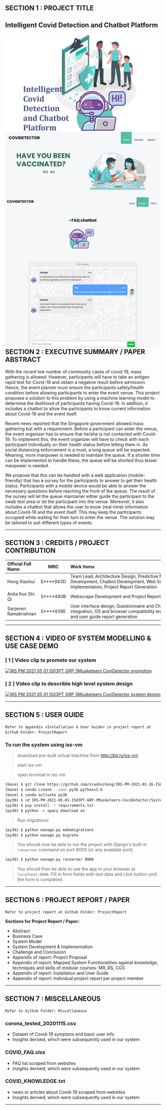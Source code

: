 ﻿
## SECTION 1 : PROJECT TITLE
## Intelligent Covid Detection and Chatbot Platform

<img src="SystemCode/CoviDetector/recommender/static/images/project_logo.PNG"
     style="float: left; margin-right: 0px;" />

<img src="SystemCode/CoviDetector/recommender/static/images/project_main_page.PNG"
     style="float: left; margin-right: 0px;" />

<img src="SystemCode/CoviDetector/recommender/static/images/project_chatbot_page.PNG"
     style="float: left; margin-right: 0px;" />

---

## SECTION 2 : EXECUTIVE SUMMARY / PAPER ABSTRACT
With the recent low number of community cases of covid-19, mass gathering is allowed. However, participants will have to take an antigen rapid test for Covid-19 and obtain a negative result before admission. Hence, the event planner must ensure the participants safety/health condition before allowing participants to enter the event venue. This project proposes a solution to this problem by using a machine learning model to determine the likelihood of participants having Covid-19. In addition, it includes a chatbot to allow the participants to know current information about Covid-19 and the event itself. 

Recent news reported that the Singapore government allowed mass gathering but with a requirement. Before a participant can enter the venue, the event organizer has to ensure that he/she is not contacted with Covid-19. To implement this, the event organizer will have to check with each participant individually on their health status before letting them in. As social distancing enforcement is a must, a long queue will be expected. Meaning, more manpower is needed to maintain the queue. If a shorter time can be implemented to handle these, the queue will be shorted thus lesser manpower is needed.

We propose that this can be handled with a web application (mobile-friendly) that has a survey for the participants to answer to get their health status. Participants with a mobile device would be able to answer the necessary questions before reaching the front of the queue. The result of the survey will let the queue maintainer either guide the participant to the swab test area or let the participant into the venue. Moreover, it also includes a chatbot that allows the user to know (real-time) information about Covid-19 and the event itself. This may keep the participants occupied while waiting for their turn to enter the venue. The solution may be tailored to suit different types of events.


---

## SECTION 3 : CREDITS / PROJECT CONTRIBUTION

| Official Full Name  | NRIC  | <div style="width:400px">Work Items</div> | Email |
| :------------ |:---------------:| :----------------------------------| :---------------|
| Hong Xiaohui | S****943D | Team Lead, Architecture Design, Predictive Model Development, Chatbot Development, Web Service Implementation, Project Report Generation | xiaohui.hong@ncs.com.sg |
| Anita Koo Shi Qi | S****480B | Webscrape Development and Project Report Generation| anita.koo@ncs.com.sg |
| Sanjeven Ramakrishnan | S****938E | User interface design, Questionnaire and Chatbot integration, OS and browser compatibility testing, Installation and user guide report generation | sanjeven.ramakrishnan@ncs.com.sg |

---

## SECTION 4 : VIDEO OF SYSTEM MODELLING & USE CASE DEMO

### [ 1 ] Video clip to promote our system
[![IRS PM 2021 05 01 IS03PT GRP 3Musketeers CoviDetector promotion](https://i.ytimg.com/vi/H4C6DA7kmQo/hqdefault.jpg)](https://youtu.be/H4C6DA7kmQo "IRS PM 2021 05 01 IS03PT GRP 3Musketeers CoviDetector promotion")


### [ 2 ] Video clip to describle high level system design
[![IRS PM 2021 05 01 IS03PT GRP 3Musketeers CoviDetector system design](https://i.ytimg.com/vi/0HFkz8CoqLs/hqdefault.jpg)](https://youtu.be/0HFkz8CoqLs "IRS PM 2021 05 01 IS03PT GRP 3Musketeers CoviDetector promotion")

---

## SECTION 5 : USER GUIDE

`Refer to appendix <Installation & User Guide> in project report at Github Folder: ProjectReport`

### To run the system using iss-vm

> download pre-built virtual machine from http://bit.ly/iss-vm

> start iss-vm

> open terminal in iss-vm

```bash
(base) $ git clone https://github.com/xiaohuihong/IRS-PM-2021-01-16-IS03PT-GRP-3Musketeers-CoviDetector.git
(base) $ conda create --name py36 python=3.6
(base) $ conda activate py36
(py36) $ cd IRS-PM-2021-05-01-IS03PT-GRP-3Musketeers-CoviDetector/SystemCode/CoviDetector
(py36) $ pip install -r requirements.txt
(py36) $ python -m spacy download en
```

> Run migrations:

```bash
(py36) $ python manage.py makemigrations
(py36) $ python manage.py migrate
```

> You should now be able to run the project with Django's built-in
`runserver` command on port 8000 (or any available port).

```bash
(py36) $ python manage.py runserver 8000
```

>You should then be able to use the app in your browser at
`localhost:8000`.  Fill in form fields with test data and click button until the form is completed.


---
## SECTION 6 : PROJECT REPORT / PAPER

`Refer to project report at Github Folder: ProjectReport`

**Sections for Project Report / Paper:**
- Abstract
- Business Case
- System Model
- System Development & Implementation
- Challenge and Conclusion
- Appendix of report: Project Proposal
- Appendix of report: Mapped System Functionalities against knowledge, techniques and skills of modular courses: MR, RS, CGS
- Appendix of report: Installation and User Guide
- Appendix of report: Individual project report per project member

---
## SECTION 7 : MISCELLANEOUS

`Refer to Github Folder: Miscellaneous`

### corona_tested_20201115.csv
* Dataset of Covid-19 symptons and basic user info
* Insights derived, which were subsequently used in our system

### COVID_FAQ.xlsx
* FAQ list scraped from websites
* Insights derived, which were subsequently used in our system

### COVID_KNOWLEDGE.txt
* news or articles about Covid-19 scraped from websites
* Insights derived, which were subsequently used in our system
---

